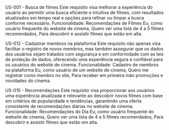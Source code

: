 US-001 - Busca de filmes
Este requisito visa melhorar a experiência do usuário ao permitir uma busca eficiente e intuitiva de filmes,
com resultados atualizados em tempo real e opções para refinar ou limpar a busca conforme necessário.
Funcionalidade: Recomendações de Filmes
Eu, como usuário frequente do website de cinema,
Quero ver uma lista de 4 a 5 filmes recomendados,
Para descobrir e assistir filmes que estão em alta.

US-012 - Cadastrar membros na plataforma
Este requisito não apenas visa facilitar o registro de novos membros,
mas também assegurar que os dados dos usuários sejam tratados com segurança e em conformidade com as leis de proteção de dados,
oferecendo uma experiência segura e confiável para os usuários do website de cinema.
Funcionalidade: Cadastro de membros na plataforma
Eu, como usuário de um website de cinema,
Quero me registrar como membro no site,
Para receber em primeira mão promoções e novidades do cinema.

US-015 - Recomendações
Este requisito visa proporcionar aos usuários uma experiência atualizada e relevante ao descobrir novos filmes com base em critérios de popularidade e tendências,
garantindo uma oferta consistente de recomendações diárias no website de cinema. 
Funcionalidade: Recomendações do Dia
Eu, como usuário frequente do website de cinema,
Quero ver uma lista de 4 a 5 filmes recomendados,
Para descobrir e assistir filmes que estão em alta.
